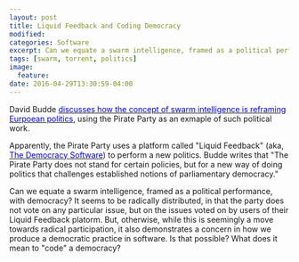 ```yaml
---
layout: post
title: Liquid Feedback and Coding Democracy
modified:
categories: Software
excerpt: Can we equate a swarm intelligence, framed as a political performance, with democracy? What does it mean to "code" a democracy?
tags: [swarm, torrent, politics]
image:
  feature:
date: 2016-04-29T13:30:59-04:00
---
```


David Budde [<font color="blue">discusses how the concept of swarm intelligence is reframing Eurpoean politics</font>](https://www.opendemocracy.net/david-budde/all-politics-swarm-intelligence-and-subterranean-politics-in-germany), using the Pirate Party as an exmaple of such political work.

Apparently, the Pirate Party uses a platform called "Liquid Feedback" (aka, [<font color="blue">The Democracy Software</font>](http://liquidfeedback.org/)) to perform a new politics. Budde writes that "The Pirate Party does not stand for certain policies, but for a new way of doing politics that challenges established notions of parliamentary democracy." 

Can we equate a swarm intelligence, framed as a political performance, with democracy? It seems to be radically distributed, in that the party does not vote on any particular issue, but on the issues voted on by users of their Liquid Feedback platorm. But, otherwise, while this is seemingly a move towards radical participation, it also demonstrates a concern in how we produce a democratic practice in software. Is that possible? What does it mean to "code" a democracy?